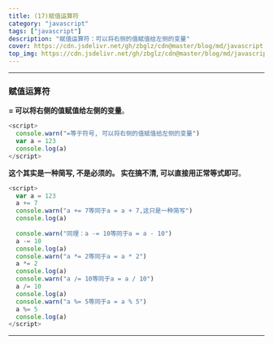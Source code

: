 ```yaml
---
title: (17)赋值运算符
category: "javascript"
tags: ["javascript"]
description: "赋值运算符：可以将右侧的值赋值给左侧的变量"
cover: https://cdn.jsdelivr.net/gh/zbglz/cdn@master/blog/md/javascript.svg
top_img: https://cdn.jsdelivr.net/gh/zbglz/cdn@master/blog/md/javascript.svg
---
```


***

### 赋值运算符

**= 可以将右侧的值赋值给左侧的变量**。


```js js
<script>
  console.warn("=等于符号, 可以将右侧的值赋值给左侧的变量")
  var a = 123
  console.log(a)
</script>
```


**这个其实是一种简写, 不是必须的。 实在搞不清, 可以直接用正常等式即可**。


```js js
<script>
  var a = 123
  a += 7
  console.warn("a += 7等同于a = a + 7,这只是一种简写")
  console.log(a)
  
  console.warn("同理：a -= 10等同于a = a - 10")
  a -= 10
  console.log(a)
  console.warn("a *= 2等同于a = a * 2")
  a *= 2
  console.log(a)
  console.warn("a /= 10等同于a = a / 10")
  a /= 10
  console.log(a)
  console.warn("a %= 5等同于a = a % 5")
  a %= 5
  console.log(a)
</script>
```


***